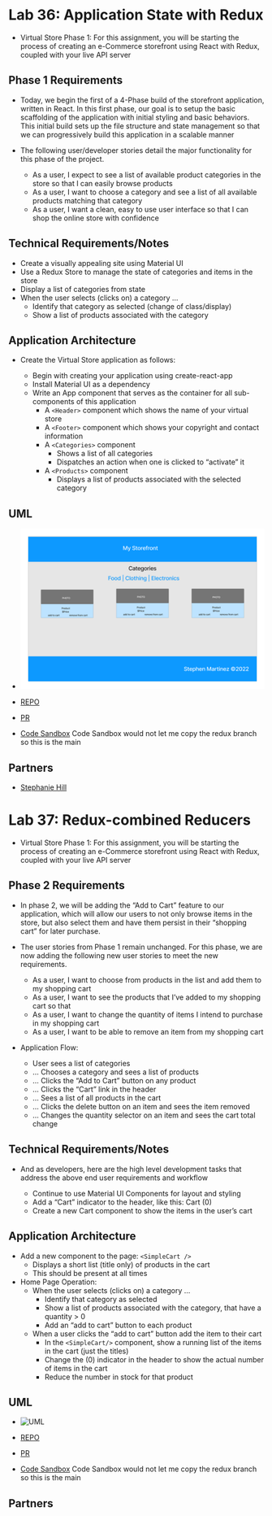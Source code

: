 # Lab 36: Application State with Redux

- Virtual Store Phase 1: For this assignment, you will be starting the process of creating an e-Commerce storefront using React with Redux, coupled with your live API server

## Phase 1 Requirements

- Today, we begin the first of a 4-Phase build of the storefront application, written in React. In this first phase, our goal is to setup the basic scaffolding of the application with initial styling and basic behaviors. This initial build sets up the file structure and state management so that we can progressively build this application in a scalable manner

- The following user/developer stories detail the major functionality for this phase of the project.

  - As a user, I expect to see a list of available product categories in the store so that I can easily browse products
  - As a user, I want to choose a category and see a list of all available products matching that category
  - As a user, I want a clean, easy to use user interface so that I can shop the online store with confidence

## Technical Requirements/Notes

- Create a visually appealing site using Material UI
- Use a Redux Store to manage the state of categories and items in the store
- Display a list of categories from state
- When the user selects (clicks on) a category …
  - Identify that category as selected (change of class/display)
  - Show a list of products associated with the category

## Application Architecture

- Create the Virtual Store application as follows:

  - Begin with creating your application using create-react-app
  - Install Material UI as a dependency
  - Write an App component that serves as the container for all sub-components of this application
    - A `<Header>` component which shows the name of your virtual store
    - A `<Footer>` component which shows your copyright and contact information
    - A `<Categories>` component
      - Shows a list of all categories
      - Dispatches an action when one is clicked to “activate” it
    - A `<Products>` component
      - Displays a list of products associated with the selected category

## UML
- ![UML](./assets/lab36.png)

- [REPO](https://github.com/SdMartinez13/storefront)
- [PR](https://github.com/SdMartinez13/storefront/pull/1)
- [Code Sandbox](https://codesandbox.io/p/github/SdMartinez13/storefront/draft/shy-cookies?file=%2FREADME.md&workspace=%257B%2522activeFileId%2522%253A%2522cla7swtxo000rl0f051aferfz%2522%252C%2522openFiles%2522%253A%255B%2522%252FREADME.md%2522%255D%252C%2522sidebarPanel%2522%253A%2522EXPLORER%2522%252C%2522gitSidebarPanel%2522%253A%2522COMMIT%2522%252C%2522sidekickItems%2522%253A%255B%257B%2522key%2522%253A%2522cla7synlc00f03b6hgk2vouir%2522%252C%2522type%2522%253A%2522PROJECT_SETUP%2522%252C%2522isMinimized%2522%253Afalse%257D%252C%257B%2522type%2522%253A%2522PREVIEW%2522%252C%2522taskId%2522%253A%2522start%2522%252C%2522port%2522%253A3000%252C%2522key%2522%253A%2522cla7sxhmj007g3b6hwcdop3d7%2522%252C%2522isMinimized%2522%253Afalse%257D%252C%257B%2522type%2522%253A%2522TASK_LOG%2522%252C%2522taskId%2522%253A%2522start%2522%252C%2522key%2522%253A%2522cla7sxeob005i3b6hujtibljb%2522%252C%2522isMinimized%2522%253Afalse%257D%255D%257D) Code Sandbox would not let me copy the redux branch so this is the main

## Partners

- [Stephanie Hill](https://github.com/stephnitis)


# Lab 37: Redux-combined Reducers

- Virtual Store Phase 1: For this assignment, you will be starting the process of creating an e-Commerce storefront using React with Redux, coupled with your live API server

## Phase 2 Requirements

- In phase 2, we will be adding the “Add to Cart” feature to our application, which will allow our users to not only browse items in the store, but also select them and have them persist in their “shopping cart” for later purchase.

- The user stories from Phase 1 remain unchanged. For this phase, we are now adding the following new user stories to meet the new requirements.

  - As a user, I want to choose from products in the list and add them to my shopping cart
  - As a user, I want to see the products that I’ve added to my shopping cart so that
  - As a user, I want to change the quantity of items I intend to purchase in my shopping cart
  - As a user, I want to be able to remove an item from my shopping cart
- Application Flow:

  - User sees a list of categories
  - … Chooses a category and sees a list of products
  - … Clicks the “Add to Cart” button on any product
  - … Clicks the “Cart” link in the header
  - … Sees a list of all products in the cart
  - … Clicks the delete button on an item and sees the item removed
  - … Changes the quantity selector on an item and sees the cart total change

## Technical Requirements/Notes

- And as developers, here are the high level development tasks that address the above end user requirements and workflow

  - Continue to use Material UI Components for layout and styling
  - Add a “Cart” indicator to the header, like this: Cart (0)
  - Create a new Cart component to show the items in the user’s cart

## Application Architecture

- Add a new component to the page: `<SimpleCart />`
  - Displays a short list (title only) of products in the cart
  - This should be present at all times
- Home Page Operation:
  - When the user selects (clicks on) a category …
    - Identify that category as selected
    - Show a list of products associated with the category, that have a quantity > 0
    - Add an “add to cart” button to each product
  - When a user clicks the “add to cart” button add the item to their cart
    - In the `<SimpleCart/>` component, show a running list of the items in the cart (just the titles)
    - Change the (0) indicator in the header to show the actual number of items in the cart
    - Reduce the number in stock for that product

## UML
- ![UML]()

- [REPO](https://github.com/SdMartinez13/storefront)
- [PR](https://github.com/SdMartinez13/storefront/pull/2)
- [Code Sandbox](https://codesandbox.io/p/github/SdMartinez13/storefront/draft/shy-cookies?file=%2FREADME.md&workspace=%257B%2522activeFileId%2522%253A%2522cla7swtxo000rl0f051aferfz%2522%252C%2522openFiles%2522%253A%255B%2522%252FREADME.md%2522%255D%252C%2522sidebarPanel%2522%253A%2522EXPLORER%2522%252C%2522gitSidebarPanel%2522%253A%2522COMMIT%2522%252C%2522sidekickItems%2522%253A%255B%257B%2522key%2522%253A%2522cla7synlc00f03b6hgk2vouir%2522%252C%2522type%2522%253A%2522PROJECT_SETUP%2522%252C%2522isMinimized%2522%253Afalse%257D%252C%257B%2522type%2522%253A%2522PREVIEW%2522%252C%2522taskId%2522%253A%2522start%2522%252C%2522port%2522%253A3000%252C%2522key%2522%253A%2522cla7sxhmj007g3b6hwcdop3d7%2522%252C%2522isMinimized%2522%253Afalse%257D%252C%257B%2522type%2522%253A%2522TASK_LOG%2522%252C%2522taskId%2522%253A%2522start%2522%252C%2522key%2522%253A%2522cla7sxeob005i3b6hujtibljb%2522%252C%2522isMinimized%2522%253Afalse%257D%255D%257D) Code Sandbox would not let me copy the redux branch so this is the main

## Partners


